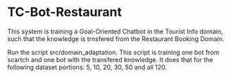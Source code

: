 # TC-Bot-Restaurant

This system is training a Goal-Oriented Chatbot in the Tourist Info domain, such that the knowledge is trnsfered from the Restaurant Booking Domain.

Run the script src/domain_adaptation. This script is training one bot from scartch and one bot with the transfered knowledge. It does that for
the following dataset portions: 5, 10, 20, 30, 50  and all 120.